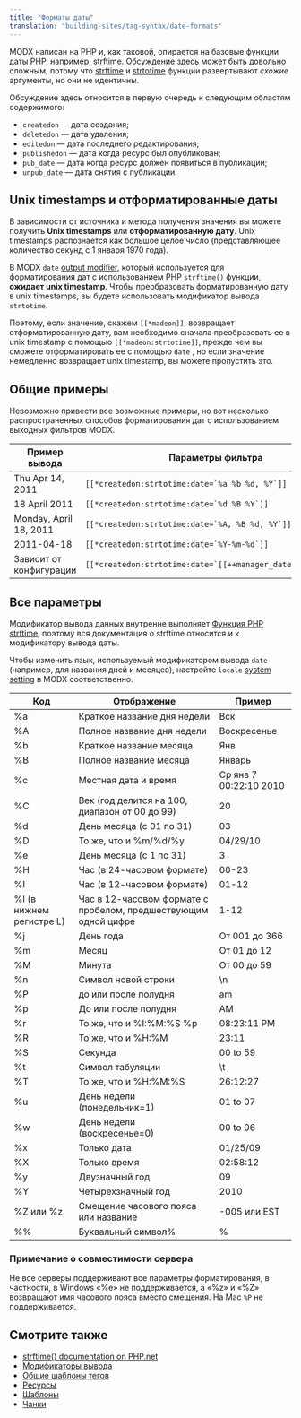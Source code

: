 ```yaml
---
title: "Форматы даты"
translation: "building-sites/tag-syntax/date-formats"
---
```


MODX написан на PHP и, как таковой, опирается на базовые функции даты PHP, например, [strftime](http://www.php.net/manual/en/function.strftime.php). Обсуждение здесь может быть довольно сложным, потому что [strftime](http://www.php.net/manual/en/function.strftime.php) и [strtotime](http://co.php.net/strtotime) функции развертывают _схожие_ аргументы, но они не идентичны.

Обсуждение здесь относится в первую очередь к следующим областям содержимого:

- `createdon` — дата создания;
- `deletedon` — дата удаления;
- `editedon` — дата последнего редактирования;
- `publishedon` — дата когда ресурс был опубликован;
- `pub_date` — дата когда ресурс должен появиться в публикации;
- `unpub_date` — дата снятия с публикации.

## Unix timestamps и отформатированные даты

В зависимости от источника и метода получения значения вы можете получить **Unix timestamps** или **отформатированную дату**. Unix timestamps распознается как большое целое число (представляющее количество секунд с 1 января 1970 года).

В MODX `date` [output modifier](building-sites/tag-syntax/output-filters), который используется для форматирования дат с использованием PHP `strftime()` функции, **ожидает unix timestamp**. Чтобы преобразовать форматированную дату в unix timestamps, вы будете использовать модификатор вывода `strtotime`.

Поэтому, если значение, скажем `[[*madeon]]`, возвращает отформатированную дату, вам необходимо сначала преобразовать ее в unix timestamp с помощью `[[*madeon:strtotime]]`, прежде чем вы сможете отформатировать ее с помощью `date` , но если значение немедленно возвращает unix timestamp, вы можете пропустить это.

## Общие примеры

Невозможно привести все возможные примеры, но вот несколько распространенных способов форматирования дат с использованием выходных фильтров MODX.

| Пример вывода           | Параметры фильтра                                               |
| ----------------------- | --------------------------------------------------------------- |
| Thu Apr 14, 2011        | ```[[*createdon:strtotime:date=`%a %b %d, %Y`]]```              |
| 18 April 2011           | ```[[*createdon:strtotime:date=`%d %B %Y`]]```                  |
| Monday, April 18, 2011  | ```[[*createdon:strtotime:date=`%A, %B %d, %Y`]]```             |
| 2011-04-18              | ```[[*createdon:strtotime:date=`%Y-%m-%d`]]```                  |
| Зависит от конфигурации | ```[[*createdon:strtotime:date=`[[++manager_date_format]]`]]``` |

## Все параметры

Модификатор вывода данных внутренне выполняет [Функция PHP strftime](https://php.net/strftime), поэтому вся документация о strftime относится и к модификатору вывода даты.

Чтобы изменить язык, используемый модификатором вывода `date` (например, для названия дней и месяцев), настройте `locale` [system setting](building-sites/settings) в MODX соответственно.

| Код                      | Отображение                                                     | Пример                 |
| ------------------------ | --------------------------------------------------------------- | ---------------------- |
| %a                       | Краткое название дня недели                                     | Вск                    |
| %A                       | Полное название дня недели                                      | Воскресенье            |
| %b                       | Краткое название месяца                                         | Янв                    |
| %B                       | Полное название месяца                                          | Январь                 |
| %c                       | Местная дата и время                                            | Ср янв 7 00:22:10 2010 |
| %C                       | Век (год делится на 100, диапазон от 00 до 99)                  | 20                     |
| %d                       | День месяца (с 01 по 31)                                        | 03                     |
| %D                       | То же, что и %m/%d/%y                                           | 04/29/10               |
| %e                       | День месяца (с 1 по 31)                                         | 3                      |
| %H                       | Час (в 24-часовом формате)                                      | 00-23                  |
| %I                       | Час (в 12-часовом формате)                                      | 01-12                  |
| %l (в нижнем регистре L) | Час в 12-часовом формате с пробелом, предшествующим одной цифре | 1-12                   |
| %j                       | День года                                                       | От 001 до 366          |
| %m                       | Месяц                                                           | От 01 до 12            |
| %M                       | Минута                                                          | От 00 до 59            |
| %n                       | Символ новой строки                                             | \\n                    |
| %P                       | до или после полудня                                            | am                     |
| %p                       | До или после полудня                                            | AM                     |
| %r                       | То же, что и %I:%M:%S %p                                        | 08:23:11 PM            |
| %R                       | То же, что и %H:%M                                              | 23:11                  |
| %S                       | Секунда                                                         | 00 to 59               |
| %t                       | Символ табуляции                                                | \\t                    |
| %T                       | То же, что и %H:%M:%S                                           | 26:12:27               |
| %u                       | День недели (понедельник=1)                                     | 01 to 07               |
| %w                       | День недели (воскресенье=0)                                     | 00 to 06               |
| %x                       | Только дата                                                     | 01/25/09               |
| %X                       | Только время                                                    | 02:58:12               |
| %y                       | Двузначный год                                                  | 09                     |
| %Y                       | Четырехзначный год                                              | 2010                   |
| %Z или %z                | Смещение часового пояса или название                            | -005 или EST           |
| %%                       | Буквальный символ%                                              | %                      |

### Примечание о совместимости сервера

Не все серверы поддерживают все параметры форматирования, в частности, в Windows «%e» не поддерживается, а «%z» и «%Z» возвращают имя часового пояса вместо смещения. На Mac `%P` не поддерживается.

## Смотрите также

- [strftime() documentation on PHP.net](https://php.net/strftime)
- [Модификаторы вывода](building-sites/tag-syntax/output-filters)
- [Общие шаблоны тегов](building-sites/tag-syntax/common)
- [Ресурсы](building-sites/resources)
- [Шаблоны](building-sites/elements/templates)
- [Чанки](building-sites/elements/chunks)
